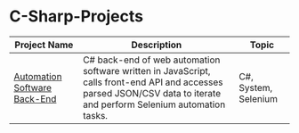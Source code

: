 # C-Sharp-Projects
Project Name  | Description   |  Topic
------------- | ------------- | ------------------
[Automation Software Back-End]()| C# back-end of web automation software written in JavaScript, calls front-end API and accesses parsed JSON/CSV data to iterate and perform Selenium automation tasks. | C#, System, Selenium |
